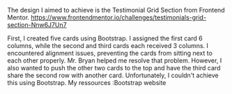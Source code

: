 The design I aimed to achieve is the Testimonial Grid Section from Frontend Mentor. https://www.frontendmentor.io/challenges/testimonials-grid-section-Nnw6J7Un7

First, I created five cards using Bootstrap. I assigned the first card 6 columns, while the second and third cards each received 3 columns.
I encountered alignment issues, preventing the cards from sitting next to each other properly. Mr. Bryan helped me resolve that problem. However, I also wanted to push the other two cards to the top and have the third card share the second row with another card. Unfortunately, I couldn't achieve this using Bootstrap.
My ressources :Bootstrap website
